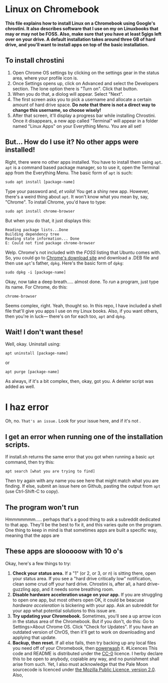 # Linux on Chromebook
**This file explains how to install Linux on a Chromebook using Google's chrostini. It also describes software that I use on my on Linuxbooks that may or may not be FOSS. Also, make sure that you have at least 5gigs left over on your drive. A default installation takes around three GB of hard drive, and you'll want to install apps on top of the basic installation.**
## To install chrostini
1. Open Chrome OS settings by clicking on the settings gear in the status area, where your profile icon is.
2. Once Settings opens up, click on Advanced and select the Developers section. The lone option there is "Turn on". Click that button.
3. When you do that, a diolog will appear. Select "Next".
4. The first screen asks you to pick a username and allocate a certain amount of hard drive space. **Do note that there is not a direct way to change this username, so choose wisely!**
5. After that screen, it'll display a progress bar while installing Chrostini. Once it disappears, a new app called "Terminal" will appear in a folder named "Linux Apps" on your Everything Menu. You are all set!
## But... How do I use it? No other apps were installed!
Right, there were no other apps installed. You have to install them using `apt`.
`apt` is a command based package manager, so to use it, open the Terminal app from the Everything Menu. The basic form of `apt` is such:
```
sudo apt install [package-name]
```

Type your password and, *et voila*! You get a shiny new app.
However, there's a weird thing about `apt`. It won't know what you mean by, say, "Chrome". To install Chrome, you'd have to type:
```
sudo apt install chrome-browser
```
But when you do that, it just displays this:
```
Reading package lists...Done
Building dependency tree
Reading state information... Done
E: Could not find package chrome-browser
```
Welp. Chrome's not included with the *FOSS* listing that Ubuntu comes with. So, you could go to [Chrome's download site](google.com/chrome) and download a .DEB file and then use `apt`'s father, `dpkg`. Here's the basic form of `dpkg`:
```
sudo dpkg -i [package-name]
```
Okay, now take a deep breath..... almost done. To *run* a program, just type its name. For Chrome, do this:
```
chrome-browser
```
Seems complex, right. Yeah, thought so. In this repo, I have included a shell file that'll give you apps I use on my Linux books. Also, if you want others, then you're in luck— there's on for each too, `apt` and `dpkg`. 
## Wait! I don't want these!
Well, okay.
Uninstall using:
```
apt uninstall [package-name]
```
or
```
apt purge [package-name]
```
As always, if it's a bit complex, then, okay, got you. A deleter script was added as well.
# I haz error
Oh, no. ``That's an issue.`` Look for your issue here, and if it's not .
## I get an error when running one of the installation scripts.
If install.sh returns the same error that you got when running a basic `apt` command, then try this:
```
apt search [what you are trying to find]
```
Then try again with any name you see here that might match what you are finding.
If else, submit an issue here on Github, pasting the output from `apt` (use Ctrl-Shift-C to copy).
## The program won't run
Hmmmmmmm..... perhaps that's a good thing to ask a subreddit dedicated to that app. They'll be the best to fix it, and this varies quite on the program. One thing to keep in mind is that sometimes apps are built a specific way, meaning that the apps are 
## These apps are slooooow with 10 o's
Okay, here's a few things to try:
1. **Check your status area.** If a "1" (or 2, or 3, or *n*) is sitting  there, open your status area. If you see a "hard drive critically low" notification, clean some crud off your hard drive. Chrostini is, after all, a hard drive-guzzling app, and it needs some breathing room.
2. **Disable hardware acceleration usage on your app.** If you are struggling to open one app, but most others open OK, it could be beacuse *hardware acceleration* is bickering with your app. Ask an subreddit for your app what potential solutions to this issue are.
3. **Try updating your Chromebook.** Sometimes, you'll see a up arrow icon in the status area of the Chromebook. But if you don't, do this: Go to Settings>About Chrome OS. Click "Check for Updates". If you have an outdated version of ChrOS, then it'll get to work on downloading and applying that update.
4. **Backup, then reset.** If all else fails, then try backing up any local files you need off of your Chromebook, then [powerwash](https://support.google.com/chromebook/answer/183084?hl=en) it. 
#Licences
This code and README is distributed under the [CC-0](https://creativecommons.org/share-your-work/public-domain/cc0/) licence. I herby declare this to be open to anybody, copiable any way, and no punishment shall arise from such.
Yet, I also must acknowledge that the Pale Moon sourcecode is licenced under [the Mozilla Public Licence, version 2.0](https://www.mozilla.org/en-US/MPL/2.0/). Also, 
